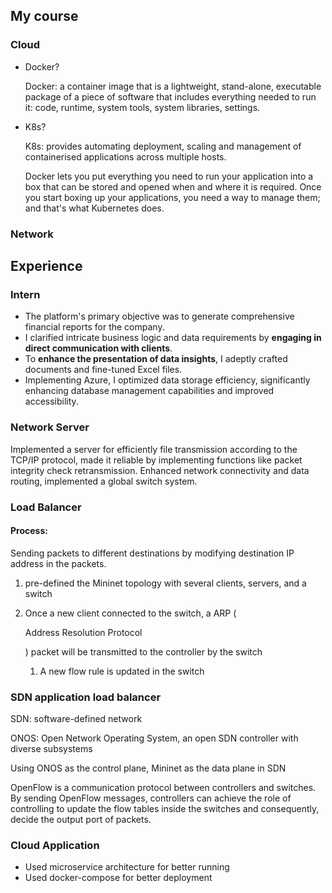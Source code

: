## My course

### Cloud

- Docker? 

  Docker: a container image that is a lightweight, stand-alone, executable package of a piece of software that includes everything needed to run it: code, runtime, system tools, system libraries, settings.

- K8s?

  K8s: provides automating deployment, scaling and management of containerised applications across multiple hosts.

  Docker lets you put everything you need to run your application into a box that can be stored and opened when and where it is required. Once you start boxing up your applications, you need a way to manage them; and that's what Kubernetes does.

  

### Network







## Experience

### Intern

- The platform's primary objective was to generate comprehensive financial reports for the company.
- I clarified intricate business logic and data requirements by **engaging in direct communication with clients**.
- To **enhance the presentation of data insights**, I adeptly crafted documents and fine-tuned Excel files.
- Implementing Azure, I optimized data storage efficiency, significantly enhancing database management capabilities and improved accessibility.



### Network Server

Implemented a server for efficiently file transmission according to the TCP/IP protocol, made it reliable by implementing functions like packet integrity check retransmission. Enhanced network connectivity and data routing, implemented a global switch system.



### Load Balancer

#### Process:

Sending packets to different destinations by modifying destination IP address in the packets.

1. pre-defined the Mininet topology with several clients, servers, and a switch

2. Once a new client connected to the switch, a ARP (

   Address Resolution Protocol

   ) packet will be transmitted to the controller by the switch

   1. A new flow rule is updated in the switch



### SDN application load balancer

SDN: software-defined network

ONOS: Open Network Operating System, an open SDN controller with diverse subsystems

Using ONOS as the control plane, Mininet as the data plane in SDN

OpenFlow is a communication protocol between controllers and switches. By sending OpenFlow messages, controllers can achieve the role of controlling to update the flow tables inside the switches and consequently, decide the output port of packets.



### Cloud Application

- Used microservice architecture for better running
- Used docker-compose for better deployment